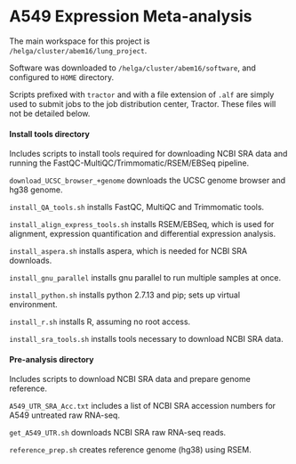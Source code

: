 # A549 Expression Meta-analysis


The main workspace for this project is `/helga/cluster/abem16/lung_project`.

Software was downloaded to `/helga/cluster/abem16/software`, and configured to `HOME` directory. 

Scripts prefixed with `tractor` and with a file extension of `.alf` are simply used to submit jobs to the job distribution center, Tractor. These files will not be detailed below.

#### Install tools directory
Includes scripts to install tools required for downloading NCBI SRA data and running the FastQC-MultiQC/Trimmomatic/RSEM/EBSeq pipeline.

`download_UCSC_browser_+genome` downloads the UCSC genome browser and hg38 genome. 

`install_QA_tools.sh` installs FastQC, MultiQC and Trimmomatic tools.

`install_align_express_tools.sh` installs RSEM/EBSeq, which is used for alignment, expression quantification and differential expression analysis.

`install_aspera.sh` installs aspera, which is needed for NCBI SRA downloads.

`install_gnu_parallel` installs gnu parallel to run multiple samples at once.

`install_python.sh` installs python 2.7.13 and pip; sets up virtual environment.

`install_r.sh` installs R, assuming no root access.

`install_sra_tools.sh` installs tools necessary to download NCBI SRA data.

#### Pre-analysis directory
Includes scripts to download NCBI SRA data and prepare genome reference.

`A549_UTR_SRA_Acc.txt` includes a list of NCBI SRA accession numbers for A549 untreated raw RNA-seq.

`get_A549_UTR.sh` downloads NCBI SRA raw RNA-seq reads.

`reference_prep.sh` creates reference genome (hg38) using RSEM.

